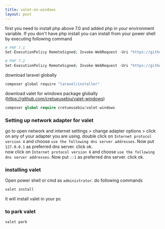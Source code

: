 ```yaml
---
title: valet-on-windows
layout: post
---
```

first you need to install php above 7.0 and added php in your environment variable. If you don't have php install you can install from your power shell by executing following command     

~~~php
# PHP 7.1
Set-ExecutionPolicy RemoteSigned; Invoke-WebRequest -Uri "https://github.com/cretueusebiu/valet-windows/raw/master/bin/php71.ps1" -OutFile $env:temp\php71.ps1; ."$env:temp\php71.ps1"

# PHP 7.2
Set-ExecutionPolicy RemoteSigned; Invoke-WebRequest -Uri "https://github.com/cretueusebiu/valet-windows/raw/master/bin/php72.ps1" -OutFile $env:temp\php72.ps1; ."$env:temp\php72.ps1"
~~~

download laravel globally   

~~~bash
composer global require "laravel/installer"
~~~

download valet for windows package globally   (https://github.com/cretueusebiu/valet-windows)

~~~php
composer global require cretueusebiu/valet-windows
~~~

### Setting up network adapter for valet  
go to open network and internet settings > change adapter options > click on any of your adapter you are using.
double click on `Internet protocol version 4` and choose `use the following dns server addresses`. Now put `127.0.0.1` as preferred dns server. click ok.     
now click on `Internet protocol version 6` and choose `use the following dns server addresses`. Now put `::1` as preferred dns server. click ok.     



### installing valet    
Open power shell or cmd as `administrator`. do following commands

~~~bash
valet install
~~~

It will install valet in your pc   

### to park valet

~~~bash
valet park
~~~



